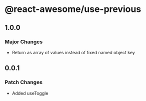 # @react-awesome/use-previous

## 1.0.0

### Major Changes

- Return as array of values instead of fixed named object key

## 0.0.1

### Patch Changes

- Added useToggle
